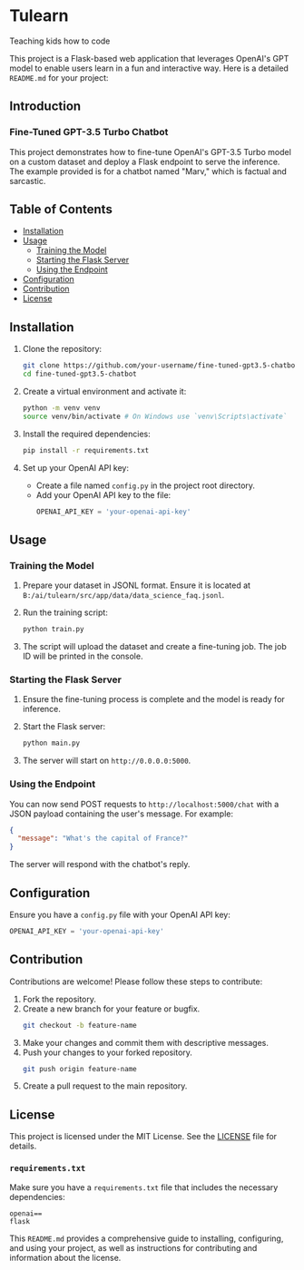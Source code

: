 # Tulearn
Teaching kids how to code

This project is a Flask-based web application that leverages OpenAI's GPT model to enable users learn in a fun and interactive way.
Here is a detailed `README.md` for your project:

## Introduction

### Fine-Tuned GPT-3.5 Turbo Chatbot

This project demonstrates how to fine-tune OpenAI's GPT-3.5 Turbo model on a custom dataset and deploy a Flask endpoint to serve the inference. The example provided is for a chatbot named "Marv," which is factual and sarcastic.

## Table of Contents

- [Installation](#installation)
- [Usage](#usage)
  - [Training the Model](#training-the-model)
  - [Starting the Flask Server](#starting-the-flask-server)
  - [Using the Endpoint](#using-the-endpoint)
- [Configuration](#configuration)
- [Contribution](#contribution)
- [License](#license)

## Installation

1. Clone the repository:
   ```bash
   git clone https://github.com/your-username/fine-tuned-gpt3.5-chatbot.git
   cd fine-tuned-gpt3.5-chatbot
   ```

2. Create a virtual environment and activate it:
   ```bash
   python -m venv venv
   source venv/bin/activate # On Windows use `venv\Scripts\activate`
   ```

3. Install the required dependencies:
   ```bash
   pip install -r requirements.txt
   ```

4. Set up your OpenAI API key:
   - Create a file named `config.py` in the project root directory.
   - Add your OpenAI API key to the file:
     ```python
     OPENAI_API_KEY = 'your-openai-api-key'
     ```

## Usage

### Training the Model

1. Prepare your dataset in JSONL format. Ensure it is located at `B:/ai/tulearn/src/app/data/data_science_faq.jsonl`.

2. Run the training script:
   ```bash
   python train.py
   ```

3. The script will upload the dataset and create a fine-tuning job. The job ID will be printed in the console.

### Starting the Flask Server

1. Ensure the fine-tuning process is complete and the model is ready for inference.

2. Start the Flask server:
   ```bash
   python main.py
   ```

3. The server will start on `http://0.0.0.0:5000`.

### Using the Endpoint

You can now send POST requests to `http://localhost:5000/chat` with a JSON payload containing the user's message. For example:
```json
{
  "message": "What's the capital of France?"
}
```

The server will respond with the chatbot's reply.

## Configuration

Ensure you have a `config.py` file with your OpenAI API key:
```python
OPENAI_API_KEY = 'your-openai-api-key'
```

## Contribution

Contributions are welcome! Please follow these steps to contribute:

1. Fork the repository.
2. Create a new branch for your feature or bugfix.
   ```bash
   git checkout -b feature-name
   ```
3. Make your changes and commit them with descriptive messages.
4. Push your changes to your forked repository.
   ```bash
   git push origin feature-name
   ```
5. Create a pull request to the main repository.

## License

This project is licensed under the MIT License. See the [LICENSE](LICENSE) file for details.



### `requirements.txt`
Make sure you have a `requirements.txt` file that includes the necessary dependencies:

```plaintext
openai==
flask
```

This `README.md` provides a comprehensive guide to installing, configuring, and using your project, as well as instructions for contributing and information about the license.